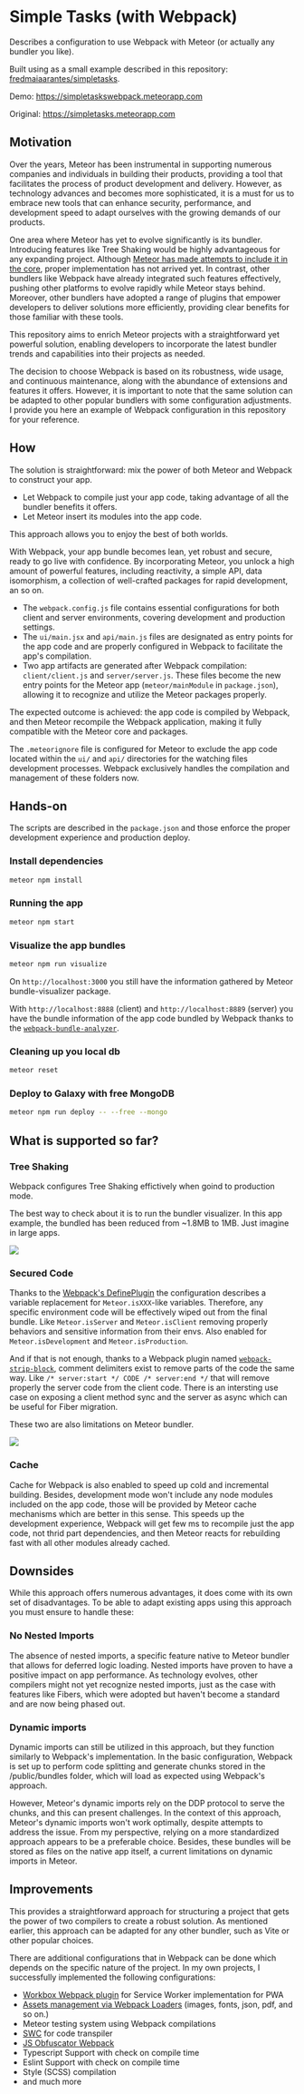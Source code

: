 # Simple Tasks (with Webpack)

Describes a configuration to use Webpack with Meteor (or actually any bundler you like).

Built using as a small example described in this repository: [fredmaiaarantes/simpletasks](https://github.com/fredmaiaarantes/simpletasks).

Demo: https://simpletaskswebpack.meteorapp.com

Original: https://simpletasks.meteorapp.com

## Motivation

Over the years, Meteor has been instrumental in supporting numerous companies and individuals in building their products, providing a tool that facilitates the process of product development and delivery. However, as technology advances and becomes more sophisticated, it is a must for us to embrace new tools that can enhance security, performance, and development speed to adapt ourselves with the growing demands of our products.

One area where Meteor has yet to evolve significantly is its bundler. Introducing features like Tree Shaking would be highly advantageous for any expanding project. Although [Meteor has made attempts to include it in the core](https://github.com/meteor/meteor/pull/11164), proper implementation has not arrived yet. In contrast, other bundlers like Webpack have already integrated such features effectively, pushing other platforms to evolve rapidly while Meteor stays behind. Moreover, other bundlers have adopted a range of plugins that empower developers to deliver solutions more efficiently, providing clear benefits for those familiar with these tools.

This repository aims to enrich Meteor projects with a straightforward yet powerful solution, enabling developers to incorporate the latest bundler trends and capabilities into their projects as needed.

The decision to choose Webpack is based on its robustness, wide usage, and continuous maintenance, along with the abundance of extensions and features it offers. However, it is important to note that the same solution can be adapted to other popular bundlers with some configuration adjustments. I provide you here an example of Webpack configuration in this repository for your reference.

## How

The solution is straightforward: mix the power of both Meteor and Webpack to construct your app.

- Let Webpack to compile just your app code, taking advantage of all the bundler benefits it offers.
- Let Meteor insert its modules into the app code.

This approach allows you to enjoy the best of both worlds.

With Webpack, your app bundle becomes lean, yet robust and secure, ready to go live with confidence. By incorporating Meteor, you unlock a high amount of powerful features, including reactivity, a simple API, data isomorphism, a collection of well-crafted packages for rapid development, an so on.

- The `webpack.config.js` file contains essential configurations for both client and server environments, covering development and production settings.
- The `ui/main.jsx` and `api/main.js` files are designated as entry points for the app code and are properly configured in Webpack to facilitate the app's compilation.
- Two app artifacts are generated after Webpack compilation: `client/client.js` and `server/server.js`. These files become the new entry points for the Meteor app (`meteor/mainModule` in `package.json`), allowing it to recognize and utilize the Meteor packages properly.

The expected outcome is achieved: the app code is compiled by Webpack, and then Meteor recompile the Webpack application, making it fully compatible with the Meteor core and packages.

The `.meteorignore` file is configured for Meteor to exclude the app code located within the `ui/` and `api/` directories for the watching files development processes. Webpack exclusively handles the compilation and management of these folders now.

## Hands-on

The scripts are described in the `package.json` and those enforce the proper development experience and production deploy.

### Install dependencies

```bash
meteor npm install
```

### Running the app

```bash
meteor npm start
```

### Visualize the app bundles

```bash
meteor npm run visualize
```

On `http://localhost:3000` you still have the information gathered by Meteor bundle-visualizer package.

With `http://localhost:8888` (client) and `http://localhost:8889` (server) you have the bundle information of the app code bundled by Webpack thanks to the [`webpack-bundle-analyzer`](https://www.npmjs.com/package/webpack-bundle-analyzer).

### Cleaning up you local db

```bash
meteor reset
```

### Deploy to Galaxy with free MongoDB

```bash
meteor npm run deploy -- --free --mongo
```

## What is supported so far?

### Tree Shaking

Webpack configures Tree Shaking effictively when goind to production mode.

The best way to check about it is to run the bundler visualizer. In this app example, the bundled has been reduced from ~1.8MB to 1MB. Just imagine in large apps.

![](./README-Assets/tree-shaking.jpg)

### Secured Code

Thanks to the [Webpack's DefinePlugin](https://webpack.js.org/plugins/define-plugin/) the configuration describes a variable replacement for `Meteor.isXXX`-like variables. Therefore, any specific environment code will be effectively wiped out from the final bundle. Like `Meteor.isServer` and `Meteor.isClient` removing properly behaviors and sensitive information from their envs. Also enabled for `Meteor.isDevelopment` and `Meteor.isProduction`.

And if that is not enough, thanks to a Webpack plugin named [`webpack-strip-block`](https://www.npmjs.com/package/webpack-strip-block), comment delimiters exist to remove parts of the code the same way. Like `/* server:start */ CODE /* server:end */` that will remove properly the server code from the client code. There is an intersting use case on exposing a client method sync and the server as async which can be useful for Fiber migration.

These two are also limitations on Meteor bundler.

![](./README-Assets/secured-code.png)

### Cache

Cache for Webpack is also enabled to speed up cold and incremental building. Besides, development mode won't include any node modules included on the app code, those will be provided by Meteor cache mechanisms which are better in this sense. This speeds up the development experience, Webpack will get few ms to recompile just the app code, not thrid part dependencies, and then Meteor reacts for rebuilding fast with all other modules already cached.

## Downsides

While this approach offers numerous advantages, it does come with its own set of disadvantages. To be able to adapt existing apps using this approach you must ensure to handle these:

### No Nested Imports

The absence of nested imports, a specific feature native to Meteor bundler that allows for deferred logic loading. Nested imports have proven to have a positive impact on app performance. As technology evolves, other compilers might not yet recognize nested imports, just as the case with features like Fibers, which were adopted but haven't become a standard and are now being phased out.

### Dynamic imports

Dynamic imports can still be utilized in this approach, but they function similarly to Webpack's implementation. In the basic configuration, Webpack is set up to perform code splitting and generate chunks stored in the /public/bundles folder, which will load as expected using Webpack's approach.

However, Meteor's dynamic imports rely on the DDP protocol to serve the chunks, and this can present challenges. In the context of this approach, Meteor's dynamic imports won't work optimally, despite attempts to address the issue. From my perspective, relying on a more standardized approach appears to be a preferable choice. Besides, these bundles will be stored as files on the native app itself, a current limitations on dynamic imports in Meteor.

## Improvements

This provides a straightforward approach for structuring a project that gets the power of two compilers to create a robust solution. As mentioned earlier, this approach can be adapted for any other bundler, such as Vite or other popular choices.

There are additional configurations that in Webpack can be done which depends on the specific nature of the project. In my own projects, I successfully implemented the following configurations:

- [Workbox Webpack plugin](https://developer.chrome.com/docs/workbox/modules/workbox-webpack-plugin/) for Service Worker implementation for PWA
- [Assets management via Webpack Loaders](https://webpack.js.org/guides/asset-management/) (images, fonts, json, pdf, and so on.)
- Meteor testing system using Webpack compilations
- [SWC](https://swc.rs/) for code transpiler
- [JS Obfuscator Webpack](https://github.com/javascript-obfuscator/webpack-obfuscator)
- Typescript Support with check on compile time
- Eslint Support with check on compile time
- Style (SCSS) compilation
- and much more
